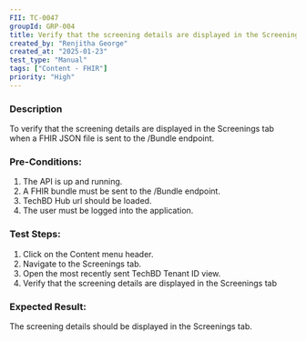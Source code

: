 ```yaml
---
FII: TC-0047
groupId: GRP-004
title: Verify that the screening details are displayed in the Screenings tab when a FHIR JSON V is sent to the /Bundle endpoint
created_by: "Renjitha George"
created_at: "2025-01-23"
test_type: "Manual"
tags: ["Content - FHIR"]
priority: "High"
---
```


### Description

To verify that the screening details are displayed in the Screenings tab when a
FHIR JSON file is sent to the /Bundle endpoint.

### Pre-Conditions:

1. The API is up and running.
2. A FHIR bundle must be sent to the /Bundle endpoint.
3. TechBD Hub url should be loaded.
4. The user must be logged into the application.

### Test Steps:

1. Click on the Content menu header.
2. Navigate to the Screenings tab.
3. Open the most recently sent TechBD Tenant ID view.
4. Verify that the screening details are displayed in the Screenings tab

### Expected Result:

The screening details should be displayed in the Screenings tab.
